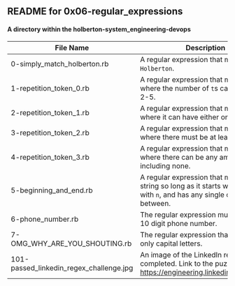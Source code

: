 ## README for 0x06-regular_expressions ##
#### A directory within the holberton-system_engineering-devops ####

| File Name | Description |
| --------- | ----------- |
| 0-simply_match_holberton.rb | A regular expression that matches `Holberton`. |
| 1-repetition_token_0.rb | A regular expression that matches `hbtn` where the number of `t`s can vary from 2-5. |
| 2-repetition_token_1.rb | A regular expression that matches `hbtn`, where it can have either one or zero `b`s.
| 3-repetition_token_2.rb | A regular expression that matches `hbtn`, where there must be at least one `t`. |
| 4-repetition_token_3.rb | A regular expression that matches `hbtn`, where there can be any amount of `t`s, including none. |
| 5-beginning_and_end.rb | A regular expression  that matches any string so long as it starts with `h`, ends with `n`, and has any single character in-between. |
| 6-phone_number.rb | The regular expression must match a 10 digit phone number. |
| 7-OMG_WHY_ARE_YOU_SHOUTING.rb | The regular expression that matches only capital letters. |
| 101-passed_linkedin_regex_challenge.jpg | An image of the LinkedIn regex puzzle completed. Link to the puzzle: https://engineering.linkedin.com/puzzle |
